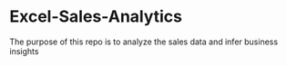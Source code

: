 # Excel-Sales-Analytics
The purpose of this repo is to analyze the sales data and infer business insights

